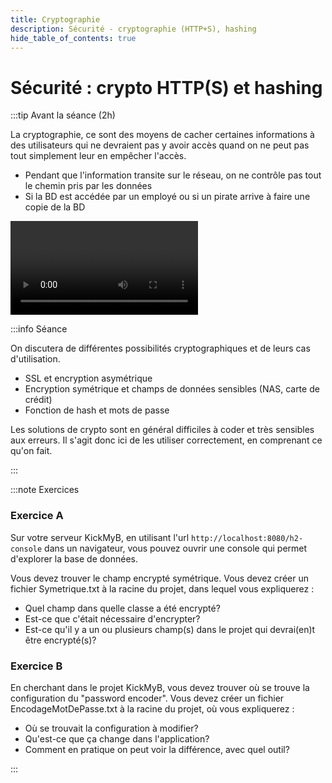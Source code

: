 ```yaml
---
title: Cryptographie
description: Sécurité - cryptographie (HTTP+S), hashing
hide_table_of_contents: true
---
```


# Sécurité : crypto HTTP(S) et hashing

<Row>

<Column>

:::tip Avant la séance (2h)

La cryptographie, ce sont des moyens de cacher certaines informations à des utilisateurs qui ne devraient pas y avoir accès quand on ne peut pas tout simplement leur en empêcher l'accès.

- Pendant que l'information transite sur le réseau, on ne contrôle pas tout le chemin pris par les données
- Si la BD est accédée par un employé ou si un pirate arrive à faire une copie de la BD

<Video url="https://www.youtube.com/watch?v=r0apzpwCGA4" />

<Video url="https://www.youtube.com/watch?v=V8IGEfWnh2s" />

<Video url="https://www.youtube.com/watch?v=VCjJy7QfWJI" />

:::

</Column>

<Column>

:::info Séance

On discutera de différentes possibilités cryptographiques et de leurs cas d'utilisation.

- SSL et encryption asymétrique
- Encryption symétrique et champs de données sensibles (NAS, carte de crédit)
- Fonction de hash et mots de passe

Les solutions de crypto sont en général difficiles à coder et très sensibles aux erreurs. Il s'agit donc ici de les utiliser correctement, en comprenant ce qu'on fait.

:::

</Column>

</Row>

:::note Exercices

### Exercice A
Sur votre serveur KickMyB, en utilisant l'url `http://localhost:8080/h2-console` dans un navigateur, vous pouvez ouvrir une console qui permet d'explorer la base de données.

Vous devez trouver le champ encrypté symétrique. Vous devez créer un fichier Symetrique.txt à la racine du projet, dans lequel vous expliquerez :

- Quel champ dans quelle classe a été encrypté?
- Est-ce que c'était nécessaire d'encrypter?
- Est-ce qu'il y a un ou plusieurs champ(s) dans le projet qui devrai(en)t être encrypté(s)?

### Exercice B
En cherchant dans le projet KickMyB, vous devez trouver où se trouve la configuration du "password encoder". Vous devez créer un fichier EncodageMotDePasse.txt à la racine du projet, où vous expliquerez :

- Où se trouvait la configuration à modifier?
- Qu'est-ce que ça change dans l'application?
- Comment en pratique on peut voir la différence, avec quel outil?

:::
